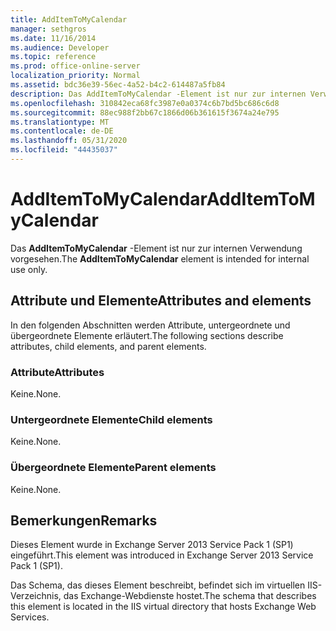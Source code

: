 ```yaml
---
title: AddItemToMyCalendar
manager: sethgros
ms.date: 11/16/2014
ms.audience: Developer
ms.topic: reference
ms.prod: office-online-server
localization_priority: Normal
ms.assetid: bdc36e39-56ec-4a52-b4c2-614487a5fb84
description: Das AddItemToMyCalendar -Element ist nur zur internen Verwendung vorgesehen.
ms.openlocfilehash: 310842eca68fc3987e0a0374c6b7bd5bc686c6d8
ms.sourcegitcommit: 88ec988f2bb67c1866d06b361615f3674a24e795
ms.translationtype: MT
ms.contentlocale: de-DE
ms.lasthandoff: 05/31/2020
ms.locfileid: "44435037"
---
```

# <a name="additemtomycalendar"></a><span data-ttu-id="55ce2-103">AddItemToMyCalendar</span><span class="sxs-lookup"><span data-stu-id="55ce2-103">AddItemToMyCalendar</span></span>

<span data-ttu-id="55ce2-104">Das **AddItemToMyCalendar** -Element ist nur zur internen Verwendung vorgesehen.</span><span class="sxs-lookup"><span data-stu-id="55ce2-104">The **AddItemToMyCalendar** element is intended for internal use only.</span></span> 

## <a name="attributes-and-elements"></a><span data-ttu-id="55ce2-105">Attribute und Elemente</span><span class="sxs-lookup"><span data-stu-id="55ce2-105">Attributes and elements</span></span>

<span data-ttu-id="55ce2-106">In den folgenden Abschnitten werden Attribute, untergeordnete und übergeordnete Elemente erläutert.</span><span class="sxs-lookup"><span data-stu-id="55ce2-106">The following sections describe attributes, child elements, and parent elements.</span></span>
  
### <a name="attributes"></a><span data-ttu-id="55ce2-107">Attribute</span><span class="sxs-lookup"><span data-stu-id="55ce2-107">Attributes</span></span>

<span data-ttu-id="55ce2-108">Keine.</span><span class="sxs-lookup"><span data-stu-id="55ce2-108">None.</span></span>
  
### <a name="child-elements"></a><span data-ttu-id="55ce2-109">Untergeordnete Elemente</span><span class="sxs-lookup"><span data-stu-id="55ce2-109">Child elements</span></span>

<span data-ttu-id="55ce2-110">Keine.</span><span class="sxs-lookup"><span data-stu-id="55ce2-110">None.</span></span>
  
### <a name="parent-elements"></a><span data-ttu-id="55ce2-111">Übergeordnete Elemente</span><span class="sxs-lookup"><span data-stu-id="55ce2-111">Parent elements</span></span>

<span data-ttu-id="55ce2-112">Keine.</span><span class="sxs-lookup"><span data-stu-id="55ce2-112">None.</span></span>
  
## <a name="remarks"></a><span data-ttu-id="55ce2-113">Bemerkungen</span><span class="sxs-lookup"><span data-stu-id="55ce2-113">Remarks</span></span>

<span data-ttu-id="55ce2-114">Dieses Element wurde in Exchange Server 2013 Service Pack 1 (SP1) eingeführt.</span><span class="sxs-lookup"><span data-stu-id="55ce2-114">This element was introduced in Exchange Server 2013 Service Pack 1 (SP1).</span></span>
  
<span data-ttu-id="55ce2-115">Das Schema, das dieses Element beschreibt, befindet sich im virtuellen IIS-Verzeichnis, das Exchange-Webdienste hostet.</span><span class="sxs-lookup"><span data-stu-id="55ce2-115">The schema that describes this element is located in the IIS virtual directory that hosts Exchange Web Services.</span></span>
  

